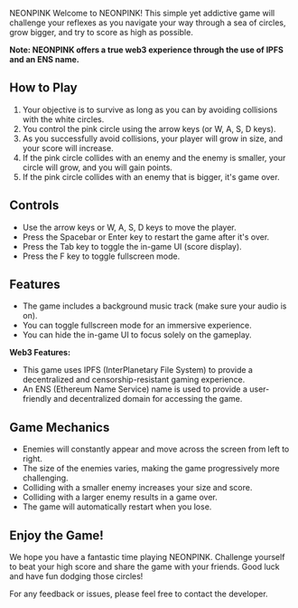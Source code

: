 NEONPINK
Welcome to NEONPINK! This simple yet addictive game will challenge your reflexes as you navigate your way through a sea of circles, grow bigger, and try to score as high as possible.

**Note: NEONPINK offers a true web3 experience through the use of IPFS and an ENS name.**

## How to Play
1. Your objective is to survive as long as you can by avoiding collisions with the white circles.
2. You control the pink circle using the arrow keys (or W, A, S, D keys).
3. As you successfully avoid collisions, your player will grow in size, and your score will increase.
4. If the pink circle collides with an enemy and the enemy is smaller, your circle will grow, and you will gain points.
5. If the pink circle collides with an enemy that is bigger, it's game over.

## Controls
- Use the arrow keys or W, A, S, D keys to move the player.
- Press the Spacebar or Enter key to restart the game after it's over.
- Press the Tab key to toggle the in-game UI (score display).
- Press the F key to toggle fullscreen mode.

## Features
- The game includes a background music track (make sure your audio is on).
- You can toggle fullscreen mode for an immersive experience.
- You can hide the in-game UI to focus solely on the gameplay.

**Web3 Features:**
- This game uses IPFS (InterPlanetary File System) to provide a decentralized and censorship-resistant gaming experience.
- An ENS (Ethereum Name Service) name is used to provide a user-friendly and decentralized domain for accessing the game.

## Game Mechanics
- Enemies will constantly appear and move across the screen from left to right.
- The size of the enemies varies, making the game progressively more challenging.
- Colliding with a smaller enemy increases your size and score.
- Colliding with a larger enemy results in a game over.
- The game will automatically restart when you lose.

## Enjoy the Game!
We hope you have a fantastic time playing NEONPINK. Challenge yourself to beat your high score and share the game with your friends. Good luck and have fun dodging those circles!

For any feedback or issues, please feel free to contact the developer.
